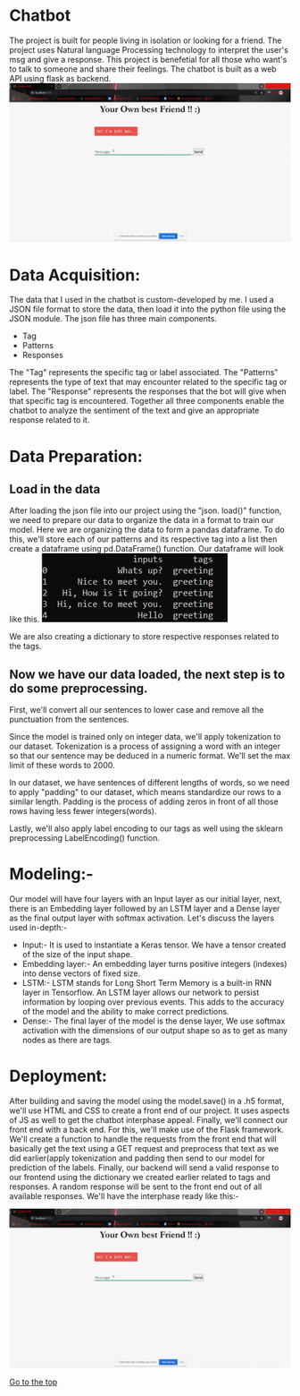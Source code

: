 # Chatbot
The project is built for people living in isolation or looking for a friend. The project uses Natural language Processing technology to interpret the user's msg and give a response. This project is benefetial for all those who want's to talk to someone and share their feelings. The chatbot is built as a web API using flask as backend. 
![video_description](/video.gif)

# Data Acquisition:
The data that I used in the chatbot is custom-developed by me. I used a JSON file format to store the data, then load it into the python file using the JSON module. 
The json file has three main components.
<ul>
<li> Tag
<li> Patterns
<li> Responses
  </ul>
  
The "Tag" represents the specific tag or label associated.
The "Patterns" represents the type of text that may encounter related to the specific tag or label.
The "Response" represents the responses that the bot will give when that specific tag is encountered.
Together all three components enable the chatbot to analyze the sentiment of the text and give an appropriate response related to it.

# Data Preparation:

## Load in the data

After loading the json file into our project using the "json. load()" function, we need to prepare our data to organize the data in a format to train our model. Here we are organizing the data to form a pandas dataframe. To do this, we'll store each of our patterns and its respective tag into a list then create a dataframe using pd.DataFrame() function. Our dataframe will look like this.
![top_5_rows](/data.jpg)

We are also creating a dictionary to store respective responses related to the tags.

## Now we have our data loaded, the next step is to do some preprocessing.

First, we'll convert all our sentences to lower case and remove all the punctuation from the sentences. 

Since the model is trained only on integer data, we'll apply tokenization to our dataset. Tokenization is a process of assigning a word with an integer so that our sentence may be deduced in a numeric format. We'll set the max limit of these words to 2000.

In our dataset, we have sentences of different lengths of words, so we need to apply "padding" to our dataset, which means standardize our rows to a similar length. Padding is the process of adding zeros in front of all those rows having less fewer integers(words).

Lastly, we'll also apply label encoding to our tags as well using the sklearn preprocessing LabelEncoding() function.

# Modeling:- 

Our model will have four layers with an Input layer as our initial layer, next, there is an Embedding layer followed by an LSTM layer and a Dense layer as the final output layer with softmax activation. Let's discuss the layers used in-depth:-

<ul>
<li> Input:- It is used to instantiate a Keras tensor. We have a tensor created of the size of the input shape.
<li>Embedding layer:- An embedding layer turns positive integers (indexes) into dense vectors of fixed size. 
<li> LSTM:- LSTM stands for Long Short Term Memory is a built-in RNN layer in Tensorflow. An LSTM layer allows our network to persist information by looping over previous events. This adds to the accuracy of the model and the ability to make correct predictions.
<li> Dense:- The final layer of the model is the dense layer, We use softmax activation with the dimensions of our output shape so as to get as many nodes as there are tags.
</ul>

# Deployment:

After building and saving the model using the model.save() in a .h5 format, we'll use HTML and CSS to create a front end of our project. It uses aspects of JS as well to get the chatbot interphase appeal. Finally, we'll connect our front end with a back end. For this, we'll make use of the Flask framework. We'll create a function to handle the requests from the front end that will basically get the text using a GET request and preprocess that text as we did earlier(apply tokenization and padding then send to our model for prediction of the labels. Finally, our backend will send a valid response to our frontend using the dictionary we created earlier related to tags and responses. A random response will be sent to the front end out of all available responses. We'll have the interphase ready like this:-

![video_description](/video.gif)

[Go to the top](https://github.com/Pulkit12dhingra/Chatbot)
